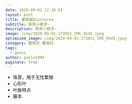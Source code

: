 ```yaml
---
date: 2020-09-01 17:38:51
layout: post
title: 薯蓣属Dioscorea
subtitle: 珠芽小精灵~
description: 珠芽小精灵~
image: /img/2020-09-01-173851_IMG_9545.jpeg
optimized_image: /img/2020-09-01-173851_IMG_9545.jpeg
category: 薯蓣目-薯蓣科
tags:
  - genus
author: ganlu1994
paginate: true
---
```


* 珠芽，用于无性繁殖
* 心形叶
* 叶脉特点
* 藤本
